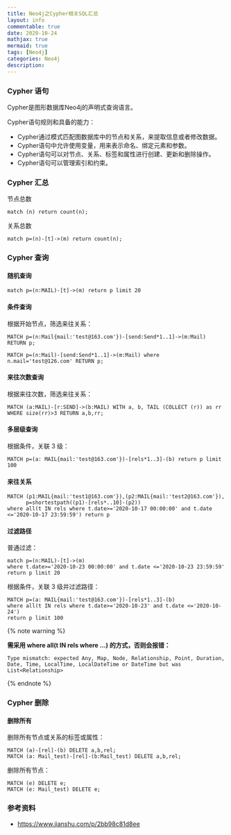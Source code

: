 ```yaml
---
title: Neo4j之Cypher相关SQL汇总
layout: info
commentable: true
date: 2020-10-24
mathjax: true
mermaid: true
tags: [Neo4j]
categories: Neo4j
description: 
---
```


### Cypher 语句

Cypher是图形数据库Neo4j的声明式查询语言。

Cypher语句规则和具备的能力：

- Cypher通过模式匹配图数据库中的节点和关系，来提取信息或者修改数据。
- Cypher语句中允许使用变量，用来表示命名、绑定元素和参数。
- Cypher语句可以对节点、关系、标签和属性进行创建、更新和删除操作。
- Cypher语句可以管理索引和约束。

<!--more-->

### Cypher 汇总

节点总数

```cypher
match (n) return count(n);
```

关系总数

```cypher
match p=(n)-[t]->(m) return count(n);
```

### Cypher 查询

#### 随机查询

```cypher
match p=(n:MAIL)-[t]->(m) return p limit 20
```

#### 条件查询

根据开始节点，筛选来往关系：

```cypher
MATCH p=(n:Mail{mail:'test@163.com'})-[send:Send*1..1]->(m:Mail) RETURN p;

MATCH p=(n:Mail)-[send:Send*1..1]->(m:Mail) where n.mail='test@126.com' RETURN p;
```

#### 来往次数查询

根据来往次数，筛选来往关系：

```cypher
MATCH (a:MAIL)-[r:SEND]->(b:MAIL) WITH a, b, TAIL (COLLECT (r)) as rr WHERE size(rr)>3 RETURN a,b,rr;
```

#### 多层级查询

根据条件，关联 3 级：

```cypher
MATCH p=(a: MAIL{mail:'test@163.com'})-[rels*1..3]-(b) return p limit 100
```

#### 来往关系

```cypher
MATCH (p1:MAIL{mail:'test1@163.com'}),(p2:MAIL{mail:'test2@163.com'}),
      p=shortestpath((p1)-[rels*..10]-(p2))  
where all(t IN rels where t.date>='2020-10-17 00:00:00' and t.date <='2020-10-17 23:59:59') return p 
```

#### 过滤路径

普通过滤：

```cypher
match p=(n:MAIL)-[t]->(m) 
where t.date>='2020-10-23 00:00:00' and t.date <='2020-10-23 23:59:59'
return p limit 20
```

根据条件，关联 3 级并过滤路径：

```cypher
MATCH p=(a: MAIL{mail:'test@163.com'})-[rels*1..3]-(b) 
where all(t IN rels where t.date>='2020-10-23' and t.date <='2020-10-24') 
return p limit 100
```

{% note warning %}

**需采用 where all(t IN rels where ...) 的方式，否则会报错：** 

`Type mismatch: expected Any, Map, Node, Relationship, Point, Duration, Date, Time, LocalTime, LocalDateTime or DateTime but was List<Relationship>`

{% endnote %}

### Cypher 删除

#### 删除所有

删除所有节点或关系的标签或属性：

```cypher
MATCH (a)-[rel]-(b) DELETE a,b,rel;
MATCH (a: Mail_test)-[rel]-(b:Mail_test) DELETE a,b,rel;
```

删除所有节点：

```cypher
MATCH (e) DELETE e;
MATCH (e: Mail_test) DELETE e;
```

### 参考资料

- https://www.jianshu.com/p/2bb98c81d8ee

